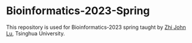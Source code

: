 # Bioinformatics-2023-Spring
This repository is used for Bioinformatics-2023 spring taught by [Zhi John Lu](https://life.tsinghua.edu.cn/lifeen/info/1034/1083.htm), Tsinghua University.
